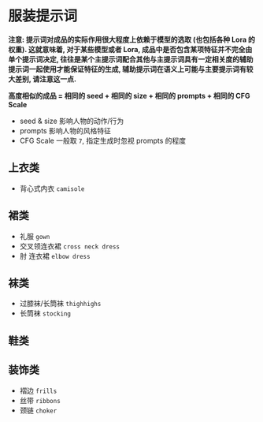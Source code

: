 
# 服装提示词

**注意: 提示词对成品的实际作用很大程度上依赖于模型的选取 (也包括各种 Lora 的权重). 
这就意味着, 对于某些模型或者 Lora, 成品中是否包含某项特征并不完全由单个提示词决定, 
往往是某个主提示词配合其他与主提示词具有一定相关度的辅助提示词一起使用才能保证特征的生成,
辅助提示词在语义上可能与主要提示词有较大差别, 请注意这一点.**

**高度相似的成品 = 相同的 seed + 相同的 size + 相同的 prompts + 相同的 CFG Scale**

- seed & size 影响人物的动作/行为 
- prompts 影响人物的风格特征
- CFG Scale 一般取 `7`, 指定生成时忽视 prompts 的程度


## 上衣类

- 背心式内衣 `camisole`

## 裙类

- 礼服 `gown`
- 交叉领连衣裙 `cross neck dress`
- 肘 连衣裙 `elbow dress`

## 袜类

- 过膝袜/长筒袜 `thighhighs`
- 长筒袜 `stocking`

## 鞋类


## 装饰类

- 褶边 `frills`
- 丝带 `ribbons`
- 颈链 `choker`

